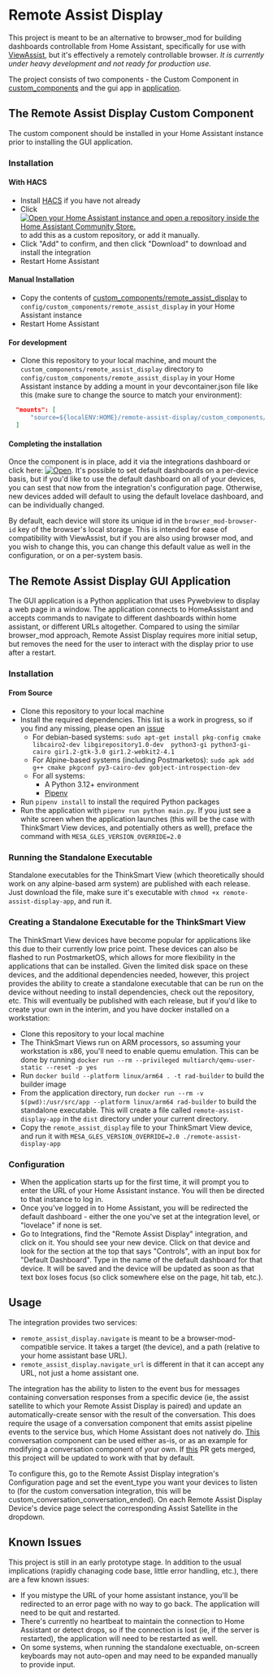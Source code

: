 # Remote Assist Display
This project is meant to be an alternative to browser_mod for building dashboards
controllable from Home Assistant, specifically for use with [ViewAssist](https://dinki.github.io/View-Assist/),
but it's effectively a remotely controllable browser.
*It is currently under heavy development and not ready for production use.*

The project consists of two components - the Custom Component in [custom_components](/custom_components) and the gui 
app in [application](/application).

## The Remote Assist Display Custom Component
The custom component should be installed in your Home Assistant instance prior to installing the GUI application.

### Installation
#### With HACS
* Install [HACS](https://hacs.xyz/docs/use/) if you have not already
* Click 
[![Open your Home Assistant instance and open a repository inside the Home Assistant Community Store.
](https://my.home-assistant.io/badges/hacs_repository.svg)
](https://my.home-assistant.io/redirect/hacs_repository/?owner=michelle-avery&category=integration&repository=remote-assist-display)  
to add this as a custom repository, or add it manually.
* Click "Add" to confirm, and then click "Download" to download and install the integration
* Restart Home Assistant

#### Manual Installation
* Copy the contents of [custom_components/remote_assist_display](/custom_components/remote_assist_display) to 
`config/custom_components/remote_assist_display` in your Home Assistant instance
* Restart Home Assistant

#### For development
* Clone this repository to your local machine, and mount the `custom_components/remote_assist_display` directory 
to `config/custom_components/remote_assist_display` in your Home Assistant instance by adding a mount in your 
devcontainer.json file like this (make sure to change the source to match your environment):
```json
  "mounts": [
      "source=${localENV:HOME}/remote-assist-display/custom_components/remote_assist_display,target=${containerWorkspaceFolder}/config/custom_components/remote_assist_display,type=bind"
  ]
```
#### Completing the installation
Once the component is in place, add it via the integrations dashboard or click here: [![Open](https://my.home-assistant.io/badges/config_flow_start.svg)](https://my.home-assistant.io/redirect/config_flow_start/?domain=remote_assist_display). 
It's possible to set default dashboards on a per-device basis, but if you'd like to use the default dashboard on all of your devices,
you can sest that now from the integration's configuration page. Otherwise, new devices added will default to using the default
lovelace dashboard, and can be individually changed.

By default, each device will store its unique id in the `browser_mod-browser-id` key of the browser's local storage. This is intended for ease of compatibility  with ViewAssist, but if you are also using browser mod, and you wish to change this, you can change this default value as well in the configuration, or on a per-system basis. 
    
## The Remote Assist Display GUI Application
The GUI application is a Python application that uses Pywebview to display a web page in a window. The application 
connects to HomeAssistant and accepts commands to navigate to different dashboards within home assistant, or different 
URLs altogether. Compared to using the similar browser_mod approach, Remote Assist Display requires more initial setup, 
but removes the need for the user to interact with the display prior to use after a restart.

### Installation

#### From Source
* Clone this repository to your local machine
* Install the required dependencies. This list is a work in progress, so if you find any missing, please open 
an [issue](https://github.com/michelle-avery/remote-assist-display/issues)
  * For debian-based systems:
  `sudo apt-get install pkg-config cmake libcairo2-dev libgirepository1.0-dev 
  python3-gi python3-gi-cairo gir1.2-gtk-3.0 gir1.2-webkit2-4.1`
  * For Alpine-based systems (including Postmarketos):
  `sudo apk add g++ cmake pkgconf py3-cairo-dev gobject-introspection-dev`
  * For all systems:
    * A Python 3.12+ environment
    * [Pipenv](https://pipenv.pypa.io/en/latest/installation.html)
* Run `pipenv install` to install the required Python packages
* Run the application with `pipenv run python main.py`. If you just see a white screen when the application launches
  (this will be the  case with  ThinkSmart View devices, and potentially others as well), preface the command with 
`MESA_GLES_VERSION_OVERRIDE=2.0`

### Running the Standalone Executable
Standalone executables for the ThinkSmart View (which theoretically should work on any alpine-based arm system) are
published with each release. Just download the file, make sure it's executable with `chmod +x remote-assist-display-app`,
and run it.

### Creating a Standalone Executable for the ThinkSmart View
The ThinkSmart View devices have become popular for applications like this due to their currently low price point.
These devices can also be flashed to run PostmarketOS, which allows for more flexibility in the applications that can
be installed. Given the limited disk space on these devices, and the additional dependencies needed, however, this
project provides the ability to create a standalone executable that can be run on the device without needing to install
dependencies, check out the repository, etc. This will eventually be published with each release, but if you'd like to
create your own in the interim, and you have docker installed on a workstation:
* Clone this repository to your local machine
* The ThinkSmart Views run on ARM processors, so assuming your workstation is x86, you'll need to enable quemu
  emulation. This can be done by running `docker run --rm --privileged multiarch/qemu-user-static --reset -p yes`
* Run `docker build --platform linux/arm64 . -t rad-builder` to build the builder image
* From the application directory, run `docker run --rm -v $(pwd):/usr/src/app --platform linux/arm64 rad-builder` 
to build the standalone executable. This will create a file called `remote-assist-display-app` in the `dist` directory under
your current directory.
* Copy the `remote_assist_display` file to your ThinkSmart View device, and run it with 
`MESA_GLES_VERSION_OVERRIDE=2.0 ./remote-assist-display-app`

### Configuration
* When the application starts up for the first time, it will prompt you to enter the URL of your Home Assistant 
instance. You will then be directed to that instance to log in.
* Once you've logged in to Home Assistant, you will be redirected the default dashboard - either the one you've set
at the integration level, or "lovelace" if none is set.
* Go to Integrations, find the "Remote Assist Display" integration, and click on it. You should see your new device.
Click on that device and look for the section at the top that says "Controls", with an input box for "Default 
Dashboard". Type in the name of the default dashboard for that device. It will be saved and the device will be updated
as soon as that text box loses focus (so click somewhere else on the page, hit tab, etc.).

## Usage
The integration provides two services:
* `remote_assist_display.navigate` is meant to be a browser-mod-compatible service. It takes a target (the device),
and a path (relative to your home assistant base URL).
* `remote_assist_display.navigate_url` is different in that it can accept any URL, not just a home assistant one.

The integration has the ability to listen to the event bus for messages containing conversation
responses from a specific device (ie, the assist satellite to which your Remote Assist Display 
is paired) and update an automatically-create sensor with the result of the conversation. This
does require the usage of a conversation component that emits assist pipeline events to the 
service bus, which Home Assistant does not natively do. 
[This](https://github.com/michelle-avery/custom-conversation) conversation component can be 
used either as-is, or as an example for modifying a conversation component of your own. If 
[this](https://github.com/home-assistant/core/pull/136083) PR gets merged, this project will be 
updated to work with that by default.

To configure this, go to the Remote Assist Display integration's Configuration page and set the 
event_type you want your devices to listen to (for the custom conversation integration, this will 
be custom_conversation_conversation_ended). On each Remote Assist Display Device's device page
select the corresponding Assist Satellite in the dropdown. 

## Known Issues
This project is still in an early prototype stage. In addition to the usual implications (rapidly chanaging code base, 
little error handling, etc.), there are a few known issues:
* If you mistype the URL of your home assistant instance, you'll be redirected to an error page with no way to go back.
The application will need to be quit and restarted.
* There's currently no heartbeat to maintain the connection to Home Assistant or detect drops, so if the connection is
lost (ie, if the server is restarted), the application will need to be restarted as well.
* On some systems, when running the standalone exectuable, on-screen keyboards may not auto-open and may need to be
expanded manually to provide input.